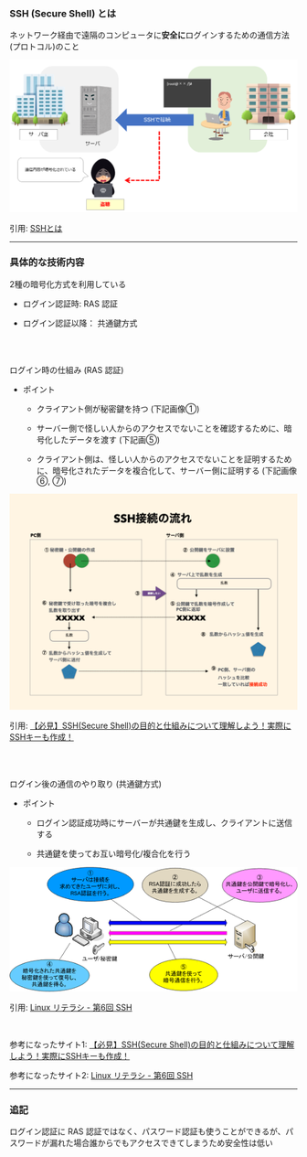### SSH (Secure Shell) とは

ネットワーク経由で遠隔のコンピュータに**安全に**ログインするための通信方法(プロトコル)のこと

<img src="./img/SSH_1.png.webp" />

引用: [SSHとは](https://medium-company.com/ssh/)

---

### 具体的な技術内容

2種の暗号化方式を利用している

- ログイン認証時: RAS 認証

- ログイン認証以降： 共通鍵方式

<br>
<br>

ログイン時の仕組み (RAS 認証)

- ポイント

    - クライアント側が秘密鍵を持つ (下記画像①)

    - サーバー側で怪しい人からのアクセスでないことを確認するために、暗号化したデータを渡す (下記画⑤)

    - クライアント側は、怪しい人からのアクセスでないことを証明するために、暗号化されたデータを複合化して、サーバー側に証明する (下記画像⑥, ⑦)

<img src="./img/SSH-Login_1.png" />

引用: [【必見】SSH(Secure Shell)の目的と仕組みについて理解しよう！実際にSSHキーも作成！](https://tech-begin.com/computer-basic/network/service-protocol/ssh/#toc5)

<br>
<br>

ログイン後の通信のやり取り (共通鍵方式)

- ポイント

    - ログイン認証成功時にサーバーが共通鍵を生成し、クライアントに送信する

    - 共通鍵を使ってお互い暗号化/複合化を行う

<img src="./img/SSH_Communication_1.png" />

引用: [Linux リテラシ - 第6回 SSH](https://rat.cis.k.hosei.ac.jp/article/rat/linuxliteracy/2005/ssh.html)

<br>

参考になったサイト1: [【必見】SSH(Secure Shell)の目的と仕組みについて理解しよう！実際にSSHキーも作成！](https://tech-begin.com/computer-basic/network/service-protocol/ssh/)

参考になったサイト2: [Linux リテラシ - 第6回 SSH](https://rat.cis.k.hosei.ac.jp/article/rat/linuxliteracy/2005/ssh.html)

---

### 追記

ログイン認証に RAS 認証ではなく、パスワード認証も使うことができるが、パスワードが漏れた場合誰からでもアクセスできてしまうため安全性は低い

